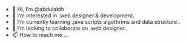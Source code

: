 - 👋 Hi, I’m @abdulakth
- 👀 I’m interested in .web designer.& development.
- 🌱 I’m currently learning .java scripts algothrims and data structure..
- 💞️ I’m looking to collaborate on .web designer..
- 📫 How to reach me ...

<!---
abdulakth/abdulakth is a ✨ special ✨ repository because its `README.md` (this file) appears on your GitHub profile.
You can click the Preview link to take a look at your changes.
--->
